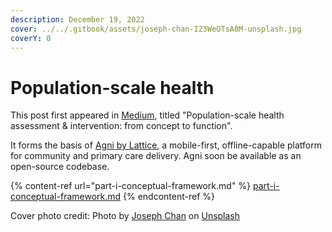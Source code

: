 ```yaml
---
description: December 19, 2022
cover: ../../.gitbook/assets/joseph-chan-I23WeOTsA8M-unsplash.jpg
coverY: 0
---
```


# Population-scale health

This post first appeared in [Medium](https://medium.com/lattice-what-is/population-scale-health-assessment-intervention-from-concept-to-function-ece418cf3942), titled "Population-scale health assessment & intervention: from concept to function".&#x20;

It forms the basis of [Agni by Lattice](https://agni.thelattice.in), a mobile-first, offline-capable platform for community and primary care delivery. Agni soon be available as an open-source codebase.&#x20;

{% content-ref url="part-i-conceptual-framework.md" %}
[part-i-conceptual-framework.md](part-i-conceptual-framework.md)
{% endcontent-ref %}

Cover photo credit: Photo by [Joseph Chan](https://unsplash.com/@yulokchan?utm_content=creditCopyText\&utm_medium=referral\&utm_source=unsplash) on [Unsplash](https://unsplash.com/photos/aerial-photography-of-four-cars-surrounded-with-people-I23WeOTsA8M?utm_content=creditCopyText\&utm_medium=referral\&utm_source=unsplash)
